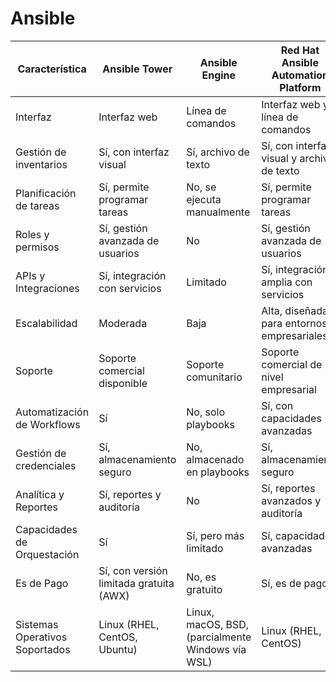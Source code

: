 # Ansible

| Característica                 | Ansible Tower                           | Ansible Engine                                    | Red Hat Ansible Automation Platform        |
|--------------------------------|-----------------------------------------|---------------------------------------------------|--------------------------------------------|
| Interfaz                       | Interfaz web                            | Línea de comandos                                 | Interfaz web y línea de comandos           |
| Gestión de inventarios         | Sí, con interfaz visual                 | Sí, archivo de texto                              | Sí, con interfaz visual y archivo de texto |
| Planificación de tareas        | Sí, permite programar tareas            | No, se ejecuta manualmente                        | Sí, permite programar tareas               |
| Roles y permisos               | Sí, gestión avanzada de usuarios        | No                                                | Sí, gestión avanzada de usuarios           |
| APIs y Integraciones           | Sí, integración con servicios           | Limitado                                          | Sí, integración amplia con servicios       |
| Escalabilidad                  | Moderada                                | Baja                                              | Alta, diseñada para entornos empresariales |
| Soporte                        | Soporte comercial disponible            | Soporte comunitario                               | Soporte comercial de nivel empresarial     |
| Automatización de Workflows    | Sí                                      | No, solo playbooks                                | Sí, con capacidades avanzadas              |
| Gestión de credenciales        | Sí, almacenamiento seguro               | No, almacenado en playbooks                       | Sí, almacenamiento seguro                  |
| Analítica y Reportes           | Sí, reportes y auditoría                | No                                                | Sí, reportes avanzados y auditoría         |
| Capacidades de Orquestación    | Sí                                      | Sí, pero más limitado                             | Sí, capacidades avanzadas                  |
| Es de Pago                     | Sí, con versión limitada gratuita (AWX) | No, es gratuito                                   | Sí, es de pago                             |
| Sistemas Operativos Soportados | Linux (RHEL, CentOS, Ubuntu)            | Linux, macOS, BSD, (parcialmente Windows vía WSL) | Linux (RHEL, CentOS)                       |
